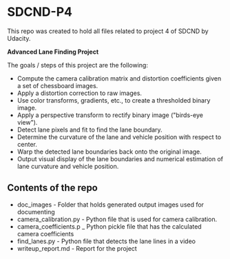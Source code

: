 # SDCND-P4
This repo was created to hold all files related to project 4 of SDCND by Udacity.

**Advanced Lane Finding Project**

The goals / steps of this project are the following:

* Compute the camera calibration matrix and distortion coefficients given a set of chessboard images.
* Apply a distortion correction to raw images.
* Use color transforms, gradients, etc., to create a thresholded binary image.
* Apply a perspective transform to rectify binary image ("birds-eye view").
* Detect lane pixels and fit to find the lane boundary.
* Determine the curvature of the lane and vehicle position with respect to center.
* Warp the detected lane boundaries back onto the original image.
* Output visual display of the lane boundaries and numerical estimation of lane curvature and vehicle position.

## Contents of the repo
* doc_images - Folder that holds generated output images used for documenting
* camera_calibration.py - Python file that is used for camera calibration.
* camera_coefficients.p _ Python pickle file that has the calculated camera coefficients
* find_lanes.py - Python file that detects the lane lines in a video
* writeup_report.md - Report for the project
